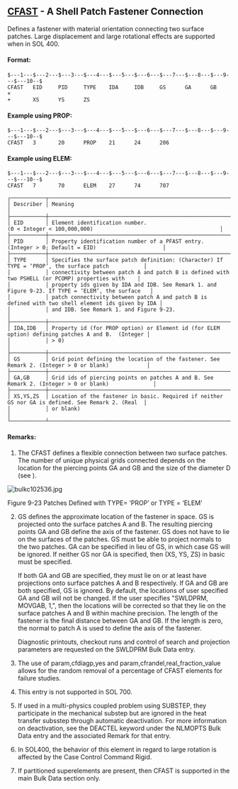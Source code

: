 ## [CFAST](https://help.hexagonmi.com/bundle/MSC_Nastran_2022.4/page/Nastran_Combined_Book/qrg/bulkc1/TOC.CFAST.xhtml) - A Shell Patch Fastener Connection

Defines a fastener with material orientation connecting two surface patches. Large displacement and large rotational effects are supported when in SOL 400.

#### Format:

```nastran
$---1---$---2---$---3---$---4---$---5---$---6---$---7---$---8---$---9---$---10--$
CFAST   EID     PID     TYPE    IDA     IDB     GS      GA      GB      +       
+       XS      YS      ZS                                                      
```

#### Example using PROP:

```nastran
$---1---$---2---$---3---$---4---$---5---$---6---$---7---$---8---$---9---$---10--$
CFAST   3       20      PROP    21      24      206                             
```

#### Example using ELEM:

```nastran
$---1---$---2---$---3---$---4---$---5---$---6---$---7---$---8---$---9---$---10--$
CFAST   7       70      ELEM    27      74      707                             
```

```text
┌───────────┬───────────────────────────────────────────────────────────────────────────────────────────────────┐
│ Describer │ Meaning                                                                                           │
├───────────┼───────────────────────────────────────────────────────────────────────────────────────────────────┤
│ EID       │ Element identification number. (0 < Integer < 100,000,000)                                        │
├───────────┼───────────────────────────────────────────────────────────────────────────────────────────────────┤
│ PID       │ Property identification number of a PFAST entry. (Integer > 0; Default = EID)                     │
├───────────┼───────────────────────────────────────────────────────────────────────────────────────────────────┤
│ TYPE      │ Specifies the surface patch definition: (Character) If TYPE = ‘PROP’, the surface patch           │
│           │ connectivity between patch A and patch B is defined with two PSHELL (or PCOMP) properties with    │
│           │ property ids given by IDA and IDB. See Remark 1. and Figure 9-23. If TYPE = ‘ELEM’, the surface   │
│           │ patch connectivity between patch A and patch B is defined with two shell element ids given by IDA │
│           │ and IDB. See Remark 1. and Figure 9-23.                                                           │
├───────────┼───────────────────────────────────────────────────────────────────────────────────────────────────┤
│ IDA,IDB   │ Property id (for PROP option) or Element id (for ELEM option) defining patches A and B.  (Integer │
│           │ > 0)                                                                                              │
├───────────┼───────────────────────────────────────────────────────────────────────────────────────────────────┤
│ GS        │ Grid point defining the location of the fastener. See Remark 2. (Integer > 0 or blank)            │
├───────────┼───────────────────────────────────────────────────────────────────────────────────────────────────┤
│ GA,GB     │ Grid ids of piercing points on patches A and B. See Remark 2. (Integer > 0 or blank)              │
├───────────┼───────────────────────────────────────────────────────────────────────────────────────────────────┤
│ XS,YS,ZS  │ Location of the fastener in basic. Required if neither GS nor GA is defined. See Remark 2. (Real  │
│           │ or blank)                                                                                         │
└───────────┴───────────────────────────────────────────────────────────────────────────────────────────────────┘
```

#### Remarks:

1. The CFAST defines a flexible connection between two surface patches. The number of unique physical grids connected depends on the location for the piercing points GA and GB and the size of the diameter D (see  ).

![bulkc102536.jpg](https://help-be.hexagonmi.com/bundle/MSC_Nastran_2022.4/page/Nastran_Combined_Book/qrg/bulkc1/../../../assets/bulkc102536.jpg?_LANG=enus)

Figure 9-23 Patches Defined with TYPE= ‘PROP’ or TYPE = ‘ELEM’

2. GS defines the approximate location of the fastener in space. GS is projected onto the surface patches A and B. The resulting piercing points GA and GB define the axis of the fastener. GS does not have to lie on the surfaces of the patches. GS must be able to project normals to the two patches. GA can be specified in lieu of GS, in which case GS will be ignored. If neither GS nor GA is specified, then (XS, YS, ZS) in basic must be specified.

     If both GA and GB are specified, they must lie on or at least have projections onto surface patches A and B respectively. If GA and GB are both specified, GS is ignored. By default, the locations of user specified GA and GB will not be changed. If the user specifies "SWLDPRM, MOVGAB, 1,", then the locations will be corrected so that they lie on the surface patches A and B within machine precision. The length of the fastener is the final distance between GA and GB. If the length is zero, the normal to patch A is used to define the axis of the fastener.

     Diagnostic printouts, checkout runs and control of search and projection parameters are requested on the SWLDPRM Bulk Data entry.

3. The use of param,cfdiagp,yes and param,cfrandel,real_fraction_value allows for the random removal of a percentage of CFAST elements for failure studies.
4. This entry is not supported in SOL 700.
5. If used in a multi-physics coupled problem using SUBSTEP, they participate in the mechanical substep but are ignored in the heat transfer subsstep through automatic deactivation. For more information on deactivation, see the DEACTEL keyword under the NLMOPTS Bulk Data entry and the associated Remark   for that entry.
6. In SOL400, the behavior of this element in regard to large rotation is affected by the Case Control Command Rigid.
7. If partitioned superelements are present, then CFAST is supported in the main Bulk Data section only.
